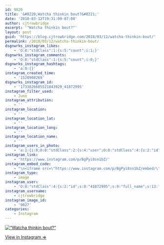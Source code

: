 ```yaml
---
id: 9826
title: '&#8220;Watcha thinkin bout?&#8221;'
date: '2018-03-12T19:31:09-07:00'
author: cjtrowbridge
excerpt: '"Watcha thinkin bout?"'
layout: post
guid: 'https://blog.cjtrowbridge.com/2018/03/12/watcha-thinkin-bout/'
permalink: /2018/03/12/watcha-thinkin-bout/
dsgnwrks_instagram_likes:
    - 'O:8:"stdClass":1:{s:5:"count";i:1;}'
dsgnwrks_instagram_comments:
    - 'O:8:"stdClass":1:{s:5:"count";i:0;}'
dsgnwrks_instagram_hashtags:
    - 'a:0:{}'
instagram_created_time:
    - '1520908269'
dsgnwrks_instagram_id:
    - '1733826685521843929_41872995'
instagram_filter_used:
    - Juno
instagram_attribution:
    - ''
instagram_location:
    - ''
instagram_location_lat:
    - ''
instagram_location_long:
    - ''
instagram_location_name:
    - ''
instagram_users_in_photo:
    - 'a:1:{i:0;O:8:"stdClass":2:{s:4:"user";O:8:"stdClass":4:{s:2:"id";s:10:"6937965019";s:9:"full_name";s:25:"Azula the Pot Bellied Pit";s:15:"profile_picture";s:150:"https://scontent.cdninstagram.com/vp/da616a1197fb99e425d34ce2783f8383/5B2B965F/t51.2885-19/s150x150/26156327_161809137778366_4668631843048783872_n.jpg";s:8:"username";s:14:"azulathepibble";}s:8:"position";O:8:"stdClass":2:{s:1:"x";d:0.55833334;s:1:"y";d:0.48240742000000003;}}}'
instagram_link:
    - 'https://www.instagram.com/p/BgPyi8sn1bZ/'
instagram_embed_code:
    - "\n<iframe src=\"https://www.instagram.com/p/BgPyi8sn1bZ/embed/\" width=\"612\" height=\"710\" frameborder=\"0\" scrolling=\"no\" allowtransparency=\"true\" class=\"insta-image-embed\"></iframe>\n"
instagram_type:
    - image
instagram_user:
    - 'O:8:"stdClass":4:{s:2:"id";s:8:"41872995";s:9:"full_name";s:13:"CJ Trowbridge";s:15:"profile_picture";s:141:"https://scontent.cdninstagram.com/vp/0bff7ef46024fadfe1c65f0c3a2372f7/5B42121C/t51.2885-19/s150x150/13724650_1188772791164794_142557231_a.jpg";s:8:"username";s:12:"cjtrowbridge";}'
instagram_username:
    - cjtrowbridge
instagram_image_id:
    - '9827'
categories:
    - Instagram
---
```


[![“Watcha thinkin bout?”](https://blog.cjtrowbridge.com/wp-content/uploads/2018/03/1520908269-1-1.jpg)](https://www.instagram.com/p/BgPyi8sn1bZ/)

[View in Instagram ⇒](https://www.instagram.com/p/BgPyi8sn1bZ/)